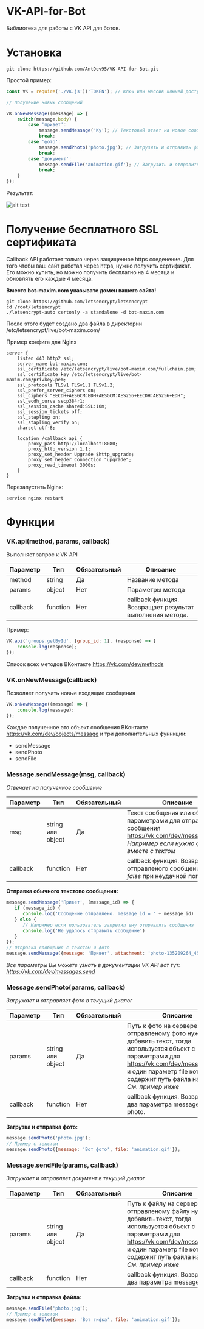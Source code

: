 # VK-API-for-Bot
Библиотека для работы с VK API для ботов.

# Установка
```
git clone https://github.com/AntDev95/VK-API-for-Bot.git
```
Простой пример: 
```javascript
const VK = require('./VK.js')('TOKEN'); // Ключ или массив ключей доступа для сообщества

// Получение новых сообщений

VK.onNewMessage((message) => {
    switch(message.body) {
        case 'привет':
            message.sendMessage('Ку'); // Текстовый ответ на новое сообщение
            break;
        case 'фото':
            message.sendPhoto('photo.jpg'); // Загрузить и отправить фотографию в ответ
            break;
        case 'документ':
            message.sendFile('animation.gif'); // Загрузить и отправить документ в ответ
            break;
    }
});
```

Результат:

![alt text](https://raw.githubusercontent.com/AntDev95/VK-API-for-Bot/master/example_screen.png)

# Получение бесплатного SSL сертификата
Callback API работает только через защищенное https соеденение.
Для того чтобы ваш сайт работал через https, нужно получить сертификат. Его можно купить, но можно получить бесплатно на 4 месяца и обновлять его каждые 4 месяца.

**Вместо bot-maxim.com указывате домен вашего сайта!**
```
git clone https://github.com/letsencrypt/letsencrypt
cd /root/letsencrypt
./letsencrypt-auto certonly -a standalone -d bot-maxim.com
```

После этого будет создано два файла в директории /etc/letsencrypt/live/bot-maxim.com/

Пример конфига для Nginx 
```
server {
    listen 443 http2 ssl;
    server_name bot-maxim.com;
    ssl_certificate /etc/letsencrypt/live/bot-maxim.com/fullchain.pem;
    ssl_certificate_key /etc/letsencrypt/live/bot-maxim.com/privkey.pem;
    ssl_protocols TLSv1 TLSv1.1 TLSv1.2;
    ssl_prefer_server_ciphers on;
    ssl_ciphers "EECDH+AESGCM:EDH+AESGCM:AES256+EECDH:AES256+EDH";
    ssl_ecdh_curve secp384r1;
    ssl_session_cache shared:SSL:10m;
    ssl_session_tickets off;
    ssl_stapling on;
    ssl_stapling_verify on;
    charset utf-8;
    
    location /callback_api {
        proxy_pass http://localhost:8080;
        proxy_http_version 1.1;
        proxy_set_header Upgrade $http_upgrade;
        proxy_set_header Connection "upgrade";
        proxy_read_timeout 3000s;
    }
}
```
Перезапустить Nginx:
```
service nginx restart
```

# Функции

### VK.api(method, params, callback) 
Выполняет запрос к VK API 

| Параметр  | Тип | Обязательный | Описание |
| ------------- | ------------- | ------------- | ------------- |
| method | string | Да | Название метода  |
| params | object | Нет | Параметры метода  |
| callback | function | Нет | callback функция. Возвращает результат выполнения метода. |

Пример:
```javascript
VK.api('groups.getById', {group_id: 1}, (response) => {
    console.log(response);
});
```
Список всех методов ВКонтакте https://vk.com/dev/methods 

### VK.onNewMessage(callback)
Позволяет получать новые входящие сообщения
```javascript
VK.onNewMessage((message) => {
    console.log(message);
});
```

Каждое полученное это объект сообщения ВКонтакте https://vk.com/dev/objects/message и три дополнительных фуннкции:
- sendMessage
- sendPhoto
- sendFile

### Message.sendMessage(msg, callback) 
*Отвечает на полученное сообщение*

| Параметр  | Тип | Обязательный | Описание |
| ------------- | ------------- | ------------- | ------------- |
| msg | string или object | Да | Текст сообщения или объект c параметрами для отправки сообщения https://vk.com/dev/messages.send *Например если нужно фото вместе с тектом* |
| callback | function | Нет | callback функция. Возвращает *id* отправленого сообщения или *false* при неудачной попытке  |

**Отправка обычного текстово сообщения:**

```javascript
message.sendMessage('Привет', (message_id) => {
   if (message_id) {
      console.log('Сообщение отправлено. message_id = ' + message_id)
   } else {
      // Например если пользователь запретил ему отправлять сообщения
      console.log('Не удалось отправить сообщение')
   }
});
// Отправка сообщения с текстом и фото
message.sendMessage({message: 'Привет', attachment: 'photo-135209264_456334675'});
```

*Все параметры Вы можете узнать в документации VK API вот тут: https://vk.com/dev/messages.send*


### Message.sendPhoto(params, callback)
*Загружает и отправляет фото в текущий диалог*

| Параметр  | Тип | Обязательный | Описание |
| ------------- | ------------- | ------------- | ------------- |
| params | string или object | Да | Путь к фото на сервере. Если к отправленому фото нужно добавить текст, тогда используется объект с параметрами для https://vk.com/dev/messages.send и один параметр file который содержит путь файла на сервере *См. пример ниже*  |
| callback | function | Нет | callback функция. Возвращает два параметра message_id и photo. |

**Загрузка и отправка фото:**

```javascript
message.sendPhoto('photo.jpg');
// Пример с текстом
message.sendPhoto({message: 'Вот фото', file: 'animation.gif'});
```

### Message.sendFile(params, callback)
*Загружает и отправляет документ в текущий диалог*

| Параметр  | Тип | Обязательный | Описание |
| ------------- | ------------- | ------------- | ------------- |
| params | string или object | Да | Путь к файлу на сервере. Если к отправленому файлу нужно добавить текст, тогда используется объект с параметрами для https://vk.com/dev/messages.send и один параметр file который содержит путь файла на сервере *См. пример ниже*  |
| callback | function | Нет | callback функция. Возвращает два параметра message_id и doc. |

**Загрузка и отправка файла:**

```javascript
message.sendFile('photo.jpg');
// Пример с текстом
message.sendFile({message: 'Вот гифка', file: 'animation.gif'});
```
